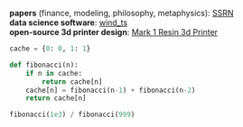 **papers** (finance, modeling, philosophy, metaphysics): [SSRN](https://papers.ssrn.com/sol3/cf_dev/AbsByAuth.cfm?per_id=4163481) </br>
**data science software**: [wind_ts](https://www.windts.app/app/wind_ts) </br>
**open-source 3d printer design**: [Mark 1 Resin 3d Printer](https://nelson-n.github.io/Mark1.github.io/) </br>

```python
cache = {0: 0, 1: 1}

def fibonacci(n):
    if n in cache:
        return cache[n]
    cache[n] = fibonacci(n-1) + fibonacci(n-2)
    return cache[n]

fibonacci(1e3) / fibonacci(999)
```
